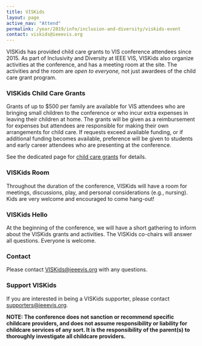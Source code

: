 ```yaml
---
title: VISKids
layout: page
active_nav: "Attend"
permalink: /year/2019/info/inclusion-and-diversity/viskids-event
contact: viskids@ieeevis.org
---
```



VISKids has provided child care grants to VIS conference attendees since 2015. As part of Inclusivity and Diversity at IEEE VIS, VISKids also organize activities at the conference, and has a meeting room at the site.
The activities and the room are *open to everyone,* not just awardees of the child care grant program.


### VISKids Child Care Grants

Grants of up to $500 per family are available for VIS attendees who are bringing small children to the conference or who incur extra expenses in leaving their children at home. The grants will be given as a reimbursement for expenses but attendees are responsible for making their own arrangements for child care. If requests exceed available funding, or if additional funding becomes available, preference will be given to students and early career attendees who are presenting at the conference.

See the dedicated page for [child care grants](./viskids-child-care-grants) for details.

### VISKids Room

Throughout the duration of the conference, VISKids will have a room for meetings, discussions, play, and personal considerations (e.g., nursing). Kids are very welcome and encouraged to come hang-out!


### VISKids Hello

At the beginning of the conference, we will have a short gathering to inform about the VISKids grants and activities. The VISKids co-chairs will answer all questions. Everyone is welcome.

### Contact

Please contact [VISKids@ieeevis.org](mailto:VISKids@ieeevis.org) with any questions.
 
### Support VISKids

If you are interested in being a VISKids supporter, please contact [supporters@ieeevis.org](mailto:supporters@ieeevis.org).
 
**NOTE: The conference does not sanction or recommend
specific childcare providers, and does not assume responsibility or
liability for childcare services of any sort. It is the responsibility
of the parent(s) to thoroughly investigate all childcare providers.**
